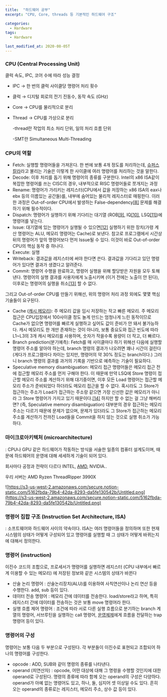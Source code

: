 ```yaml
---
title:  "하드웨어 공부"
excerpt: "CPU, Core, threads 등 기본적인 하드웨어 구조"

categories:
  - Hardware
tags:
  - Hardware

last_modified_at: 2020-08-05T
---
```


### CPU (Central Processing Unit)

클럭 속도, IPC, 코어 수에 따라 성능 결정

- IPC → 한 번의 클럭 사이클당 명령어 처리 횟수
- 클럭 → 디지털 회로의 전기 진동수, 동작 속도 (GHz)
- Core → CPU를 물리적으로 분리
- Thread → CPU를 가상으로 분리
    
    -thread란 작업의 최소 처리 단위, 일의 처리 흐름 단위
    
    -SMT란 Simultaneous Multi-Threading
    

### CPU의 역할

- Fetch: 실행할 명령어들을 가져온다. 한 번에 보통 4개 정도를 처리하는데, [슈퍼스칼라](https://namu.wiki/w/%EC%8A%88%ED%8D%BC%EC%8A%A4%EC%B9%BC%EB%9D%BC)라고 불리는 기술은 이렇게 한 사이클에 여러 명령어를 처리하는 것을 말한다.
- Decode: 이후 처리를 돕기 위해 명령어의 종류를 구분한다. Intel의 x86 ISA같이 복잡한 명령어를 쓰는 CISC의 경우, 내부적으로 RISC 명령어들로 쪼개지는 과정
- Rename: 명령어가 가리키는 레지스터(CPU에서 값을 저장하는 x86 ISA의 eax나 ebx 등의 이름있는 공간들)를, 내부에 숨어있는 물리적 레지스터로 매핑한다. 이러한 과정은 Out-of-order CPU에서 발생하는 False-dependency[[8]](https://namu.wiki/w/CPU/%EA%B5%AC%EC%A1%B0%EC%99%80%20%EC%9B%90%EB%A6%AC#fn-8) 문제를 해결하기 위해 필수적이다.
- Dispatch: 명령어가 실행하기 위해 기다리는 대기열 (ROB[[9]](https://namu.wiki/w/CPU/%EA%B5%AC%EC%A1%B0%EC%99%80%20%EC%9B%90%EB%A6%AC#fn-9), IQ[[10]](https://namu.wiki/w/CPU/%EA%B5%AC%EC%A1%B0%EC%99%80%20%EC%9B%90%EB%A6%AC#fn-10), LSQ[[11]](https://namu.wiki/w/CPU/%EA%B5%AC%EC%A1%B0%EC%99%80%20%EC%9B%90%EB%A6%AC#fn-11))에 명령어를 넣는다.
- Issue: 대기열에 있는 명령어가 실행될 수 있으면[[12]](https://namu.wiki/w/CPU/%EA%B5%AC%EC%A1%B0%EC%99%80%20%EC%9B%90%EB%A6%AC#fn-12) 실행하기 위한 장치(가령 계산 명령어는 ALU, 메모리 명령어는 Cache)로 보낸다. 참고로 프로그램에서 시간상 뒤의 명령어가 앞의 명령어보다 먼저 Issue될 수 있다. 이것이 바로 Out-of-order CPU의 핵심 동작 중 하나다.
- Execute: 실행
- Writeback: 결과값을 레지스터에 써야 한다면 쓴다. 결과값을 기다리고 있던 명령어가 있다면 결과가 생겼다고 알려준다.
- Commit: 명령어 수행을 완료하고, 명령어 실행을 위해 할당받은 자원을 모두 토해낸다. 명령어의 실행 결과를 사용자에게 노출시키며 (이거 전에는 노출이 안 된다), 이후로는 명령어의 실행을 취소[[13]](https://namu.wiki/w/CPU/%EA%B5%AC%EC%A1%B0%EC%99%80%20%EC%9B%90%EB%A6%AC#fn-13) 할 수 없다.

그리고 Out-of-order CPU를 만들기 위해선, 위의 명령어 처리 과정 외에도 몇몇 핵심 기술들이 요구된다.

- Cache ([캐시 메모리](https://namu.wiki/w/%EC%BA%90%EC%8B%9C%20%EB%A9%94%EB%AA%A8%EB%A6%AC)): 주 메모리 값을 임시 저장하는 작고 빠른 메모리. 주 메모리 접근은 CPU입장에서 100사이클 정도 놀게 만드는 엄청나게 느린 동작이므로 Cache가 없으면 명령어를 빠르게 실행하고 싶어도 값이 준비가 안 돼서 불가능하다. 캐시 메모리도 한 개만 존재하는 것이 아니라, 보통 중요도와 접근 빈도에 따라 L1~L3의 3개 캐시 메모리를 사용하며, 숫자가 작을수록 용량이 더 작고, 더 빠르다.
- Branch prediction(분기예측): Fetch를 매 사이클마다 하기 위해선 다음에 실행할 명령어 주소를 알아야 하는데, branch 명령의 결과가 나오려면 꽤나 시간이 걸린다 (게다가 프로그램마다 차이는 있지만, 명령어의 약 30% 정도는 branch이다.) 그러니 branch 명령의 결과를 과거의 기록을 기반으로 예측하는 기술이 필요하다.
- Speculative memory disambiguation: 메모리 접근 명령어들은 메모리 접근 전에 접근할 메모리 주소를 먼저 구해야 한다. 이 때문에 만약 LSQ에 Store 명령이 접근할 메모리 주소를 계산하기 위해 대기중이면, 이후 모든 Load 명령어는 접근할 메모리 주소가 준비되었다 하더라도 메모리 접근을 할 수 없다. 혹시라도 그 Store가 접근하는 주소가 Load가 접근하는 주소랑 같으면 가장 신선한 값은 메모리가 아니라 그 Store 명령어가 가지고 있기 때문이다.[[14]](https://namu.wiki/w/CPU/%EA%B5%AC%EC%A1%B0%EC%99%80%20%EC%9B%90%EB%A6%AC#fn-14) 하지만 할 수 없는 걸 그냥 해버리면? (즉, Speculative memory disambiguation) 대부분의 경우 접근하는 메모리 주소는 다르기 때문에 문제가 없으며, 문제가 있더라도 그 Store가 접근하는 메모리 주소를 계산하기 전까진 Load들을 Commit을 하지 않는 것으로 실행 취소가 가능하다.

### 마이크로아키텍처 (microarchitecture)

: CPU나 GPU 같은 하드웨어가 작동하는 방식을 서술한 일종의 컴퓨터 설계도이며, 때문에 하드웨어의 운영에 대해 세세하게 기술이 되어 있다.

회사마다 공정과 전략이 다르다 INTEL, [AMD](https://namu.wiki/w/AMD%20ZEN%20%EB%A7%88%EC%9D%B4%ED%81%AC%EB%A1%9C%EC%95%84%ED%82%A4%ED%85%8D%EC%B2%98#s-1), NVIDIA..

우리 서버는 AMD Ryzen ThreadRipper 3990X

![https://s3-us-west-2.amazonaws.com/secure.notion-static.com/5162fbda-79b4-42da-8293-da5fe130542b/Untitled.png](https://s3-us-west-2.amazonaws.com/secure.notion-static.com/5162fbda-79b4-42da-8293-da5fe130542b/Untitled.png)

### 명령어 집합 구조 (Instruction Set Architecture, ISA)

: 소프트웨어와 하드웨어 사이의 약속이다. ISA는 여러 명령어들을 정의하며 또한 현재 시스템의 상태가 어떻게 구성되어 있고 명령어를 실행할 때 그 상태가 어떻게 바뀌는지에 대해서 정의한다.

### 명령어 (instruction)

이진수 코드의 조합으로, 프로세서가 명령어를 실행하면 레지스터 (CPU 내부에서 빠르게 이용할 수 있는 메모리) 에 저장된 정보와 같은 시스템의 상태가 바뀐다

- 산술 논리 명령어 : 산술논리장치(ALU)를 이용하여 사칙연산이나 논리 연산 등을 수행한다. add, sub 등이 있다.
- 데이터 전송 명령어 : 메모리 간에 데이터를 전송한다. load/store라고 하며, 특히 레지스터 간에 데이터를 전송하는 것은 보통 move 명령어라 한다.
- 실행 흐름 제어 명령어 : 조건에 따라 서로 다른 실행 흐름으로 분기하는 branch 계열의 명령어, 서브루틴을 실행하는 call 명령어, [운영체제](https://namu.wiki/w/%EC%9A%B4%EC%98%81%EC%B2%B4%EC%A0%9C)에게 흐름을 전달하는 trap 명령어 등이 있다.

### 명령어의 구성

명령어는 보통 다음 두 부분으로 구성된다. 각 부분들이 이진수로 표현되고 조합되어 하나의 명령어를 구성한다.

- opcode : ADD, SUB와 같이 명령의 종류를 나타낸다.
- operand (피연산자) : opcode, 어떤 대상에 대해 그 명령을 수행할 것인지에 대한 operand로 구성된다. 명령의 종류에 따라 함께 오는 operand의 구성은 다양하다. operand가 아예 없는 명령어도 있고, 하나, 둘, 심지어 셋 이상일 수도 있다. 흔히 오는 operand의 종류로는 레지스터, 메모리 주소, 상수 값 등이 있다.